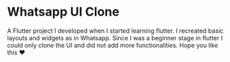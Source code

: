 # Whatsapp UI Clone

A Flutter project I developed when I started learning flutter.
I recreated basic layouts and widgets as in Whatsapp. Since I was a beginner stage in flutter I could only clone the UI and did not add more functionalities.
Hope you like this :heart:

